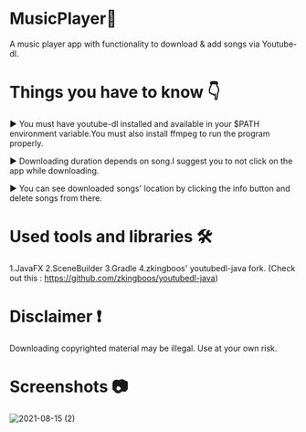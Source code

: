 # MusicPlayer🎵

A music player app with functionality to download & add songs via Youtube-dl.

# Things you have to know 👇

► You must have youtube-dl installed and available in your $PATH environment variable.You must also install ffmpeg to run the program properly.

► Downloading duration depends on song.I suggest you to not click on the app while downloading.

► You can see downloaded songs' location by clicking the info button and delete songs from there. 

# Used tools and libraries 🛠

1.JavaFX
2.SceneBuilder
3.Gradle
4.zkingboos' youtubedl-java fork. (Check out this : https://github.com/zkingboos/youtubedl-java)

# Disclaimer ❗

Downloading copyrighted material may be illegal. Use at your own risk.

# Screenshots 📷


![2021-08-15 (2)](https://user-images.githubusercontent.com/86152924/129460825-6cf12381-62e0-4412-b80e-fc2a6c936140.png)







 
 
 
